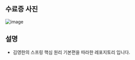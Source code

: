 ## 수료증 사진
![image](https://github.com/catturtle123/SPRING-CORE-BASIC/assets/101050942/7f803373-7c6e-4aa3-8036-99f491e90680)

## 설명
- 김영한의 스프링 핵심 원리 기본편을 따라한 레포지토리 입니다.
